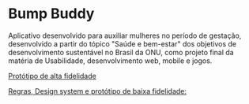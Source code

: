 # Bump Buddy
Aplicativo desenvolvido para auxiliar mulheres no período de gestação, desenvolvido a partir do tópico "Saúde e bem-estar" dos  objetivos de desenvolvimento sustentável no Brasil da ONU, como projeto final da matéria de Usabilidade, desenvolvimento web, mobile e jogos.

[Protótipo de alta fidelidade](https://miro.com/welcomeonboard/NU1KbTNEak1nbExWU1RJNFBNT3MxWUZNRGs1TlRxYWRBWDVKOXl3TjJYMzV6dVlPUE02VzB5TjB5ZGRzVHpYbnwzNDU4NzY0NTY1NzM2MTkxMzA4fDI=?share_link_id=202180148376)

[Regras, Design system e protótipo de baixa fidelidade:](https://docs.google.com/document/d/1lgK2hbcyn0W28eBm3wqsM66Ya6Oq5zrRJ0_IqTljiXg/edit?usp=sharing)

